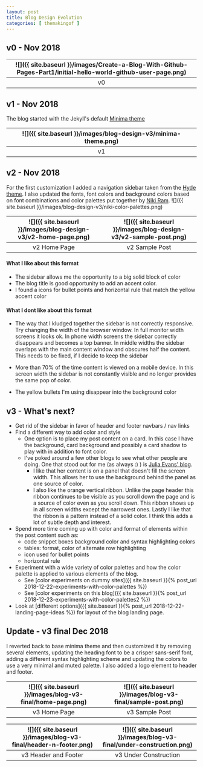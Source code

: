 ```yaml
---
layout: post
title: Blog Design Evolution
categories: [ themakingof ]
---
```


## v0 - Nov 2018

| ![]({{ site.baseurl }}/images/Create-a-Blog-With-Github-Pages-Part1/initial-hello-world-github-user-page.png) |
|:--:|
| v0 |

## v1 - Nov 2018

The blog started with the Jekyll's default [Minima theme](https://github.com/jekyll/minima)

| ![]({{ site.baseurl }}/images/blog-design-v3/minima-theme.png) |
|:--:|
| v1 |


## v2 - Nov 2018
For the first customization I added a navigation sidebar taken from the [Hyde theme](http://hyde.getpoole.com/).
I also updated the fonts, font colors and background colors based on font combinations and color palettes put together
 by [Niki Ram](https://nikiworks.wordpress.com/author/nikiram95/).
![]({{ site.baseurl }}/images/blog-design-v3/niki-color-palettes.png)

| ![]({{ site.baseurl }}/images/blog-design-v3/v2-home-page.png) | ![]({{ site.baseurl }}/images/blog-design-v3/v2-sample-post.png) |
|:--:|:--:|
| v2 Home Page | v2 Sample Post |

#### What I like about this format
* The sidebar allows me the opportunity to a big solid block of color
* The blog title is good opportunity to add an accent color.
* I found a icons for bullet points and horizontal rule that match the yellow accent color

#### What I dont like about this format
* The way that I kludged together the sidebar is not correctly responsive. Try changing the width of the browser window. In full monitor width screens it looks ok. In phone width screens the sidebar correctly disappears and becomes a top banner. In middle widths the sidebar overlaps with the main content window and obscures half the content. This needs to be fixed, if I decide to keep the sidebar

* More than 70% of the time content is viewed on a mobile device. In this screen width the sidebar is not constantly visible and no longer provides the same pop of color.

* The yellow bullets I'm using disappear into the background color

## v3 - What's next?
* Get rid of the sidebar in favor of header and footer navbars / nav links
* Find a different way to add color and style
  * One option is to place my post content on a card. In this case I have the background, card background and possibly a card shadow to play with in addition to font color.
  * I've poked around a few other blogs to see what other people are doing. One that stood out for me (as always :) ) is [Julia Evans' blog](https://jvns.ca/).
    * I like that her content is on a panel that doesn't fill the screen width. This allows her to use the background behind the panel as one source of color.
    * I also like the orange vertical ribbon. Unlike the page header this ribbon continues to be visible as you scroll down the page and is a source of color even as you scroll down. This ribbon shows up in all screen widths except the narrowest ones. Lastly I like that the ribbon is a pattern instead of a solid color. I think this adds a lot of subtle depth and interest.
* Spend more time coming up with color and format of elements within the post content such as:
  * code snippet boxes background color and syntax highlighting colors
  * tables: format, color of alternate row highlighting
  * icon used for bullet points
  * horizontal rule
* Experiment with a wide variety of color palettes and how the color palette is applied to various elements of the blog.
  * See [color experiments on dummy sites]({{ site.baseurl }}{% post_url 2018-12-22-experiments-with-color-palettes %})
  * See [color experiments on this blog]({{ site.baseurl }}{% post_url 2018-12-23-experiments-with-color-palettes2 %})
* Look at [different options]({{ site.baseurl }}{% post_url 2018-12-22-landing-page-ideas %}) for layout of the blog landing page.


## Update - v3 final Dec 2018
I reverted back to base minima theme and then customized it by removing several
elements, updating the heading font to be a crisper sans-serif font,
 adding a different syntax highlighting scheme and updating the colors to
use a very minimal and muted palette. I also added a logo element to header and footer.

| ![]({{ site.baseurl }}/images/blog-v3-final/home-page.png) | ![]({{ site.baseurl }}/images/blog-v3-final/sample-post.png) |
|:--:|:--:|
| v3 Home Page | v3 Sample Post |

| ![]({{ site.baseurl }}/images/blog-v3-final/header-n-footer.png) | ![]({{ site.baseurl }}/images/blog-v3-final/under-construction.png) |
|:--:|:--:|
| v3 Header and Footer | v3 Under Construction |
